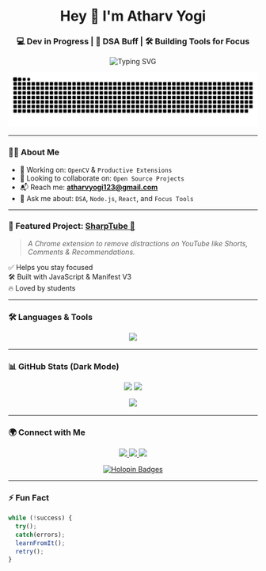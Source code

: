 <h1 align="center">Hey 👋 I'm Atharv Yogi</h1>
<h3 align="center">💻 Dev in Progress | 🧠 DSA Buff | 🛠️ Building Tools for Focus</h3>

<p align="center">
  <img src="https://readme-typing-svg.demolab.com?font=Fira+Code&weight=500&pause=1000&color=58A6FF&center=true&vCenter=true&width=435&lines=Open+to+Open+Source+Collabs!;Currently+Building+SharpTube+Chrome+Extension;Always+up+for+DSA+Talks!;Let%E2%80%99s+code+something+cool+%F0%9F%92%BB" alt="Typing SVG" />
</p>

<p align="center">
  <img src="https://raw.githubusercontent.com/platane/snk/output/github-contribution-grid-snake.svg" alt="Contribution Snake">
</p>

---

### 👨‍💻 About Me

- 🔭 Working on: `OpenCV` & `Productive Extensions`
- 🤝 Looking to collaborate on: `Open Source Projects`
- 📬 Reach me: **atharvyogi123@gmail.com**
- 💬 Ask me about: `DSA`, `Node.js`, `React`, and `Focus Tools`

---

### 🧠 Featured Project: [SharpTube 🚀](https://chromewebstore.google.com/detail/cgfogjgiilbjiclljlmigilbfalijnae?utm_source=item-share-cb)
> *A Chrome extension to remove distractions on YouTube like Shorts, Comments & Recommendations.*
  
✅ Helps you stay focused  
🛠️ Built with JavaScript & Manifest V3  
🔥 Loved by students

---

### 🛠️ Languages & Tools

<p align="center">
  <img src="https://skillicons.dev/icons?i=c,cpp,css,html,js,nodejs,react,express,mongodb,github,git,vscode&theme=dark" />
</p>

---

### 📊 GitHub Stats (Dark Mode)

<p align="center">
  <img src="https://github-readme-stats.vercel.app/api?username=atharv-yogi&show_icons=true&theme=github_dark&hide_border=true" width="48%" />
  <img src="https://github-readme-streak-stats.herokuapp.com?user=atharv-yogi&theme=github-dark&hide_border=true" width="48%" />
</p>

<p align="center">
  <img src="https://github-readme-stats.vercel.app/api/top-langs/?username=atharv-yogi&layout=compact&theme=github_dark&hide_border=true" width="50%" />
</p>

---

### 🌍 Connect with Me

<p align="center">
  <a href="https://linkedin.com/in/atharv-yogi" target="_blank">
    <img src="https://img.shields.io/badge/LinkedIn-0A66C2?style=for-the-badge&logo=linkedin&logoColor=white" />
  </a>
  <a href="https://instagram.com/atharvyogi" target="_blank">
    <img src="https://img.shields.io/badge/Instagram-E4405F?style=for-the-badge&logo=instagram&logoColor=white" />
  </a>
  <a href="mailto:atharvyogi123@gmail.com">
    <img src="https://img.shields.io/badge/Gmail-D14836?style=for-the-badge&logo=gmail&logoColor=white" />
  </a>
</p>

<p align="center">
  <a href="https://holopin.io/@atharvyogi" target="_blank">
    <img src="https://holopin.me/atharvyogi" alt="Holopin Badges" width="300px"/>
  </a>
</p>

---

### ⚡ Fun Fact

```js
while (!success) {
  try();
  catch(errors);
  learnFromIt();
  retry();
}
